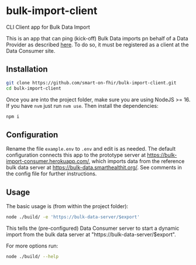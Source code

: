 # bulk-import-client
CLI Client app for Bulk Data Import


This is an app that can ping (kick-off) Bulk Data imports pn behalf of a Data
Provider as described [here](https://github.com/smart-on-fhir/bulk-import/blob/master/import-pnp.md#bulk-data-import-kick-off-request-ping-from-data-provider-to-data-consumer).
To do so, it must be registered as a client at the Data Consumer site.


## Installation
```sh
git clone https://github.com/smart-on-fhir/bulk-import-client.git
cd bulk-import-client
```

Once you are into the project folder, make sure you are using NodeJS >= 16. If
you have `nvm` just run `nvm use`. Then install the dependencies:
```sh
npm i
```

## Configuration
Rename the file `example.env` to `.env` and edit is as needed. The default
configuration connects this app to the prototype server at https://bulk-import-consumer.herokuapp.com/,
which imports data from the reference bulk data server at https://bulk-data.smarthealthit.org/.
See comments in the config file for further instructions.

## Usage
The basic usage is (from within the project folder):
```sh
node ./build/ -e 'https://bulk-data-server/$export'
```
This tells the (pre-configured) Data Consumer server to start a dynamic import
from the bulk data server at "https://bulk-data-server/$export".

For more options run:
```sh
node ./build/ --help
```

